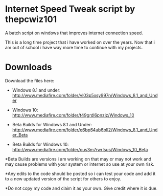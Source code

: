 # Internet Speed Tweak script by thepcwiz101

A batch script on windows that improves internet connection speed.

This is a long time project that i have worked on over the years. Now that i am out of school i have way more time to continue with my projects.

# Downloads

Download the files here:
- Windows 8.1 and under: http://www.mediafire.com/folder/vl03p5xsy997n/Windows_8.1_and_Under

- Windows 10: http://www.mediafire.com/folder/t49grdl6pnziz/Windows_10

- Beta Builds for Windows 8.1 and Under: http://www.mediafire.com/folder/e6bp64ub6bll2/Windows_8.1_and_Under_Beta

- Beta Builds for Windows 10: http://www.mediafire.com/folder/ous3m7rwrlsus/Windows_10_Beta

*Beta Builds are versions i am working on that may or may not work and may cause problems with your system or internet so use at your own risk.

*Any edits to the code should be posted so i can test your code and add it to a new updated version of the script for others to enjoy.

*Do not copy my code and claim it as your own. Give credit where it is due. 

